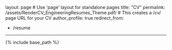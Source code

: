 layout: page  # Use 'page' layout for standalone pages
title: "CV"
permalink: /assets/RenderCV_EngineeringResumes_Theme.pdf/  # This creates a /cv/ page URL for your CV
author_profile: true
redirect_from:
  - /resume
---

{% include base_path %}
